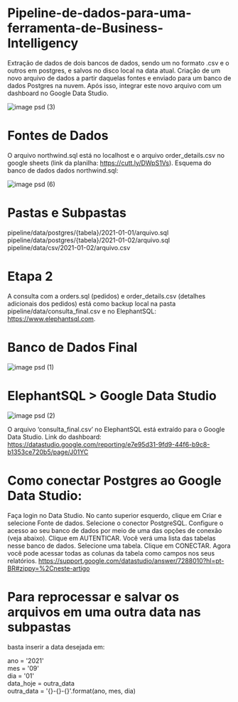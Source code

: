 # Pipeline-de-dados-para-uma-ferramenta-de-Business-Intelligency
Extração de dados de dois bancos de dados, sendo um no formato .csv e o outros em postgres, e salvos no disco local na data atual. Criação de um novo arquivo de dados a partir daquelas fontes e enviado para um banco de dados Postgres na nuvem. Após isso, integrar este novo arquivo com um dashboard no Google Data Studio.

![image psd (3)](https://user-images.githubusercontent.com/71424123/131224466-40a087c9-b5b2-4d4a-ae0b-cab64cf95866.png)

# Fontes de Dados
O arquivo northwind.sql está no localhost e o arquivo order_details.csv no google sheets (link da planilha: https://cutt.ly/DWpS1Vs).
Esquema do banco de dados dados northwind.sql:

![image psd (6)](https://user-images.githubusercontent.com/71424123/131224442-28f30a5c-56ce-4f89-a694-57725ae48c62.png)


# Pastas e Subpastas
pipeline/data/postgres/{tabela}/2021-01-01/arquivo.sql <br>
pipeline/data/postgres/{tabela}/2021-01-02/arquivo.sql <br>
pipeline/data/csv/2021-01-02/arquivo.csv

# Etapa 2
A consulta com a orders.sql (pedidos) e order_details.csv (detalhes adicionais dos pedidos) está como backup local na pasta
pipeline/data/consulta_final.csv e no ElephantSQL: https://www.elephantsql.com.

# Banco de Dados Final

![image psd (1)](https://user-images.githubusercontent.com/71424123/131223028-a215afb4-1b17-43b9-b03e-b51f48243e90.png)

# ElephantSQL > Google Data Studio

![image psd (2)](https://user-images.githubusercontent.com/71424123/131223132-9e79c216-1eaf-4766-80f9-fa5ec6d1f0e3.png)

O arquivo ‘consulta_final.csv’ no ElephantSQL está extraído para o Google Data Studio. Link do dashboard: https://datastudio.google.com/reporting/e7e95d31-9fd9-44f6-b9c8-b1353ce720b5/page/J01YC

# Como conectar Postgres ao Google Data Studio:
Faça login no Data Studio.
No canto superior esquerdo, clique em Criar e selecione Fonte de dados.
Selecione o conector PostgreSQL.
Configure o acesso ao seu banco de dados por meio de uma das opções de conexão (veja abaixo).
Clique em AUTENTICAR.
Você verá uma lista das tabelas nesse banco de dados.
Selecione uma tabela.
Clique em CONECTAR.
Agora você pode acessar todas as colunas da tabela como campos nos seus relatórios.
https://support.google.com/datastudio/answer/7288010?hl=pt-BR#zippy=%2Cneste-artigo

# Para reprocessar e salvar os arquivos em uma outra data nas subpastas 
basta inserir a data desejada em:

ano = '2021' <br>
mes = '09' <br>
dia = '01' <br>
data_hoje = outra_data <br>
outra_data = '{}-{}-{}'.format(ano, mes, dia)


